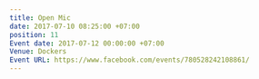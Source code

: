 ```yaml
---
title: Open Mic
date: 2017-07-10 08:25:00 +07:00
position: 11
Event date: 2017-07-12 00:00:00 +07:00
Venue: Dockers
Event URL: https://www.facebook.com/events/780528242108861/
---
```



